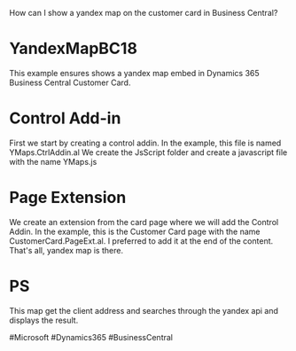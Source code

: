 How can I show a yandex map on the customer card in Business Central?

# YandexMapBC18
This example ensures shows a yandex map embed in Dynamics 365 Business Central Customer Card.

# Control Add-in
First we start by creating a control addin. In the example, this file is named YMaps.CtrlAddin.al We create the JsScript folder and create a javascript file with the name YMaps.js

# Page Extension
We create an extension from the card page where we will add the Control Addin. In the example, this is the Customer Card page with the name CustomerCard.PageExt.al. I preferred to add it at the end of the content. That's all, yandex map is there.

# PS
This map get the client address and searches through the yandex api and displays the result.

#Microsoft #Dynamics365 #BusinessCentral
